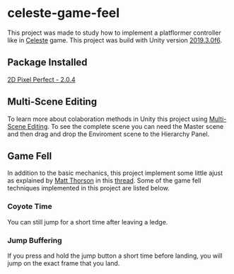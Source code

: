 # celeste-game-feel
This project was made to study how to implement a platflormer controller like in [Celeste](http://www.celestegame.com/ "Celeste Game") game. This project was build with Unity version [2019.3.0f6](https://unity3d.com/pt/unity/whats-new/2019.3.0 "Release Notes").

## Package Installed
[2D Pixel Perfect - 2.0.4](https://docs.unity3d.com/Packages/com.unity.2d.pixel-perfect@2.0/manual/index.html "Documentation")

## Multi-Scene Editing
To learn more about colaboration methods in Unity this project using [Multi-Scene Editing](https://docs.unity3d.com/Manual/MultiSceneEditing.html "Documentation"). To see the complete scene you can need the Master scene and then drag and drop the Enviroment scene to the Hierarchy Panel. 

## Game Fell
In addition to the basic mechanics, this project implement some little ajust as explained by [Matt Thorson](https://twitter.com/MattThorson "Twitter Profile") in this [thread](https://twitter.com/MattThorson/status/1238338574220546049 "Game Fell in Celeste"). Some of the game fell techniques implemented in this project are listed below.

### Coyote Time
You can still jump for a short time after leaving a ledge.

### Jump Buffering
If you press and hold the jump button a short time before landing, you will jump on the exact frame that you land.
